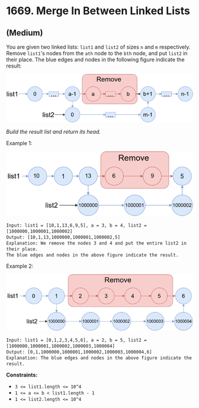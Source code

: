 # 1669. Merge In Between Linked Lists
## (Medium)

You are given two linked lists: `list1` and `list2` of sizes `n` and `m` respectively.
Remove `list1`'s nodes from the `ath` node to the `bth` node, and put `list2` in their place.
The blue edges and nodes in the following figure indicate the result:

![alt text](image.png)

*Build the result list and return its head.*

Example 1:

![](image-1.png)

```
Input: list1 = [10,1,13,6,9,5], a = 3, b = 4, list2 = [1000000,1000001,1000002]
Output: [10,1,13,1000000,1000001,1000002,5]
Explanation: We remove the nodes 3 and 4 and put the entire list2 in their place. 
The blue edges and nodes in the above figure indicate the result.
```

Example 2:

![alt text](image-2.png)

```
Input: list1 = [0,1,2,3,4,5,6], a = 2, b = 5, list2 = [1000000,1000001,1000002,1000003,1000004]
Output: [0,1,1000000,1000001,1000002,1000003,1000004,6]
Explanation: The blue edges and nodes in the above figure indicate the result.
```

**Constraints:**

- `3 <= list1.length <= 10^4`
- `1 <= a <= b < list1.length - 1`
- `1 <= list2.length <= 10^4`